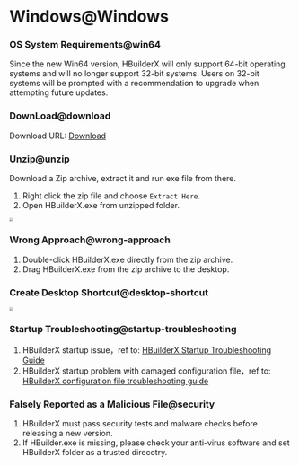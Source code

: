 # Windows@Windows

### OS System Requirements@win64

Since the new Win64 version, HBuilderX will only support 64-bit operating systems and will no longer support 32-bit systems. Users on 32-bit systems will be prompted with a recommendation to upgrade when attempting future updates.

### DownLoad@download

Download URL: [Download](https://www.dcloud.io/hbuilderx.html)

### Unzip@unzip

Download a Zip archive, extract it and run exe file from there.

1. Right click the zip file and choose `Extract Here`.
2. Open HBuilderX.exe from unzipped folder.

<img src="/static/snapshots/tutorial/install_windows_en.png" style="zoom: 40%;"/>

### Wrong Approach@wrong-approach

1. Double-click HBuilderX.exe directly from the zip archive.
2. Drag HBuilderX.exe from the zip archive to the desktop.

### Create Desktop Shortcut@desktop-shortcut

<img src="/static/snapshots/tutorial/create_shortcut_en.png" style="zoom:40%" />

### Startup Troubleshooting@startup-troubleshooting

1. HBuilderX startup issue，ref to: [HBuilderX Startup Troubleshooting Guide](/Tutorial/Questions/WindowsStart)
2. HBuilderX startup problem with damaged configuration file，ref to: [HBuilderX configuration file troubleshooting guide](/Tutorial/Questions/WindowsStart?id=_4-配置文件损坏)

### Falsely Reported as a Malicious File@security

1. HBuilderX must pass security tests and malware checks before releasing a new version.
2. If HBuilder.exe is missing, please check your anti-virus software and set HBuilderX folder as a trusted direcotry.
